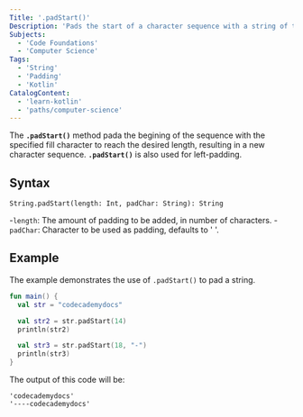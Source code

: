```yaml
---
Title: '.padStart()'
Description: 'Pads the start of a character sequence with a string of the specified character and length.' 
Subjects: 
  - 'Code Foundations'
  - 'Computer Science'
Tags: 
  - 'String'
  - 'Padding'
  - 'Kotlin'
CatalogContent:
  - 'learn-kotlin'
  - 'paths/computer-science'
---
```


The **`.padStart()`** method pada the begining of the sequence with the specified fill character to reach the desired length, resulting in a new character sequence. **`.padStart()`** is also used for left-padding.

## Syntax

```pseudo
String.padStart(length: Int, padChar: String): String
```

-`length`: The amount of padding to be added, in number of characters.
-`padChar`: Character to be used as padding, defaults to ' '.

## Example

The example demonstrates the use of `.padStart()` to pad a string.

```kotlin
fun main() {
  val str = "codecademydocs"

  val str2 = str.padStart(14)
  println(str2)

  val str3 = str.padStart(18, "-")
  println(str3)
}
```

The output of this code will be:

```shell
'codecademydocs'
'----codecademydocs'
```
